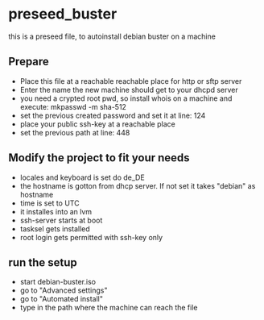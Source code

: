# preseed_buster


this is a preseed file, to autoinstall debian buster on a machine


Prepare
------------

  - Place this file at a reachable reachable place for http or sftp server
  - Enter the name the new machine should get to your dhcpd server
  - you need a crypted root pwd, so install whois on a machine and execute: mkpasswd -m sha-512
  - set the previous created password and set it at line: 124
  - place your public ssh-key at a reachable place
  - set the previous path at line: 448

Modify the project to fit your needs
------------

  - locales and keyboard is set do de_DE
  - the hostname is gotton from dhcp server. If not set it takes "debian" as hostname
  - time is set to UTC
  - it installes into an lvm
  - ssh-server starts at boot
  - tasksel gets installed
  - root login gets permitted with ssh-key only

run the setup
------------

  - start debian-buster.iso
  - go to "Advanced settings"
  - go to "Automated install"
  - type in the path where the machine can reach the file
